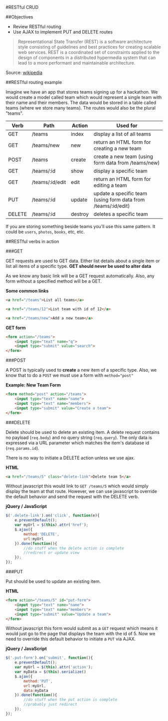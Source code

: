 #RESTful CRUD

##Objectives

* Review RESTful routing
* Use AJAX to implement PUT and DELETE routes

>Representational State Transfer (REST) is a software architecture style consisting of guidelines and best practices for creating scalable web services. REST is a coordinated set of constraints applied to the design of components in a distributed hypermedia system that can lead to a more performant and maintainable architecture.

Source: [wikipedia](http://en.wikipedia.org/wiki/Representational_state_transfer)


##RESTful routing example

Imagine we have an app that stores teams signing up for a hackathon. We would create a model called team which would represent a single team with their name and their members. The data would be stored in a table called teams (where we store many teams). The routes would also be the plural "teams".


| Verb | Path | Action | Used for |
|----|----|----|----|
| GET | /teams | index | display a list of all teams |
| GET | /teams/new | new | return an HTML form for creating a new team |
| POST | /teams | create | create a new team (using form data from /teams/new) |
| GET | /teams/:id | show | display a specific team |
| GET | /teams/:id/edit | edit | return an HTML form for editing a team |
| PUT | /teams/:id | update | update a specific team (using form data from /teams/:id/edit) |
| DELETE | /teams/:id | destroy | deletes a specific team |

If you are storing something beside teams you'll use this same pattern. It could be `users`, `photos`, `books`, etc, etc.


##RESTful verbs in action

###GET

GET requests are used to GET data. Either list details about a single item or list all items of a specific type. **GET should never be used to alter data**

As we know any basic link will be a GET request automatically. Also, any form without a specified method will be a GET.

**Some common links**

```html
<a href="/teams">List all teams</a>

<a href="/teams/12">List team with id of 12</a>

<a href="/teams/new">Add a new team</a>
```

**GET form**

```html
<form action="/teams">
    <input type="text" name="q">
    <input type="submit" value="search">
</form>
```

###POST

A POST is typically used to **create** a new item of a specific type. Also, we know that to do a `POST` we must use a form with `method="post"`

**Example: New Team Form**

```html
<form method="post" action="/teams">
    <input type="text" name="name">
    <input type="text" name="members">
    <input type="submit" value="Create a team">
</form>
```

###DELETE

Delete should be used to delete an existing item. A delete request contains no payload (`req.body`) and no query string (`req.query`). The only data is expressed via a URL parameter which matches the item's database id (`req.params.id`).

There is no way to initiate a DELETE action unless we use ajax.

**HTML**

```html
<a href="/teams/5" class="delete-link">Delete team 5</a>
```

Without javascript this would link to `GET /teams/5` which would simply display the team at that route. However, we can use javascript to override the default behavior and send the request with the DELETE verb.

**jQuery / JavaScript**

```js
$('.delete-link').on('click', function(e){
    e.preventDefault();
    var myUrl = $(this).attr('href');
    $.ajax({
        method:'DELETE',
        url:myUrl
    }).done(function(){
        //do stuff when the delete action is complete
        //redirect or update view
    });
});

```


###PUT

Put should be used to update an existing item.


**HTML**

```html
<form action="/teams/5" id="put-form">
    <input type="text" name="name">
    <input type="text" name="members">
    <input type="submit" value="Update a team">
</form>
```

Without javascript this form would submit as a `GET` request which means it would just go to the page that displays the team with the id of 5. Now we need to override this default behavior to initiate a `PUT` via AJAX.

**jQuery / JavaScript**

```js
$('.put-form').on('submit', function(){
    e.preventDefault();
    var myUrl = $(this).attr('action');
    var myData = $(this).serialize()
    $.ajax({
        method:'PUT',
        url:myUrl,
        data:myData
    }).done(function(){
        //do stuff when the put action is complete
        //probably just redirect
    });
});

```
